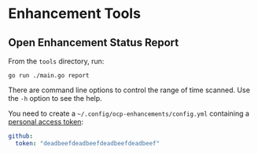 # Enhancement Tools

## Open Enhancement Status Report

From the `tools` directory, run:

```console
go run ./main.go report
```

There are command line options to control the range of time
scanned. Use the `-h` option to see the help.

You need to create a `~/.config/ocp-enhancements/config.yml`
containing a [personal access token](https://github.com/settings/tokens):

```yaml
github:
  token: "deadbeefdeadbeefdeadbeefdeadbeef"
```
